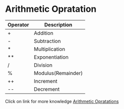 # Arithmetic Opratation 
|Operator| Description|
|-------|------|
|+      |Addition
|-      |Subtraction|
|*      |Multiplication|
|**     |Exponentiation|
|/      |Division|
|%      |Modulus(Remainder)|
|++     |Increment|
|--     |Decrement|
Click on link for more knowledge [Arithmetic Opratations](../js/8.arithmetic.js)